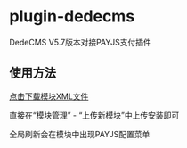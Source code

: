 # plugin-dedecms
DedeCMS V5.7版本对接PAYJS支付插件

## 使用方法

[点击下载模块XML文件](https://github.com/payjs-cn/plugin-dedecms/releases/download/V1.0/DEDECMS-PAYJS.xml)

直接在“模块管理” - “上传新模块”中上传安装即可

全局刷新会在模块中出现PAYJS配置菜单
